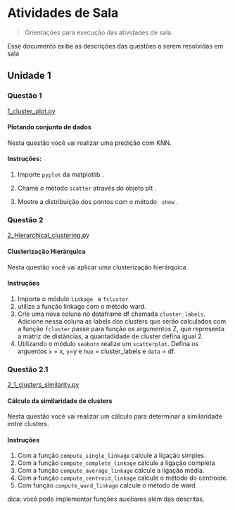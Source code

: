 # Atividades de Sala
> Orientações para execução das atividades de sala.

Esse documento exibe as descrições das questões a serem resolvidas em sala

##  Unidade 1

### Questão 1

[1_cluster_plot.py](1_cluster_plot.py)

#### Plotando conjunto de dados

Nesta questão você vai realizar uma predição com KNN.

#### Instruções:

1)  Importe `` pyplot `` da matplotlib .
   
2)  Chame o método ``scatter``  através do objeto plt . 

3)  Mostre a distribuição dos pontos com o método `` show`` .

### Questão 2

[2_Hierarchical_clustering.py](2_Hierarchical_clustering.py)

#### Clusterização Hierárquica

Nesta questão você vai aplicar uma clusterização hierárquica.

#### Instruções 

1) Importe o módulo ``linkage `` e ``fcluster``.
2) utilize a função linkage com o método ward.
3) Crie uma nova coluna no dataframe df chamada ``cluster_labels``. Adicione nessa coluna 
as labels dos clusters que serão calculados com a função ``fcluster`` passe para função os argumentos Z, que representa a matriz de distâncias, 
a quantadidade de cluster defina igual 2.
4) Utilizando o módulo ``seaborn`` realize um ``scatterplot``. Defina os arguentos ``x`` = x, ``y``=y e ``hue`` = cluster_labels e ``data`` = df.


### Questão 2.1

[2_1_clusters_similarity.py](2_1_clusters_similarity.py)

#### Cálculo da similaridade de clusters

Nesta questão você vai realizar um cálculo para determinar a similaridade entre clusters.

#### Instruções

1) Com a função ``compute_single_linkage`` calcule a ligação simples.
2) Com a função ``compute_complete_linkage`` calcule a ligação completa
3) Com a função ``compute_average_linkage`` calcule a ligação média.
4) Com a função  ``compute_centroid_linkage`` calcule o método do centroide.
5) Com função ``compute_ward_linkage`` calcule o método de ward. 

dica: você pode implementar funções auxiliares além das descritas.
